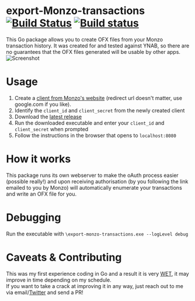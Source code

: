 # export-Monzo-transactions [![Build Status](https://travis-ci.org/Sam-Martin/export-Monzo-transactions.svg?branch=master)](https://travis-ci.org/Sam-Martin/export-Monzo-transactions) [![Build status](https://ci.appveyor.com/api/projects/status/78r5jpxk7lacl28s/branch/master?svg=true)](https://ci.appveyor.com/project/Sam-Martin/export-Monzo-transactions-c0aws/branch/master)
This Go package allows you to create OFX files from your Monzo transaction history. It was created for and tested against YNAB, so there are no guarantees that the OFX files generated will be usable by other apps.  
![Screenshot](https://cloud.githubusercontent.com/assets/803607/15273152/519c2698-1a88-11e6-9cf9-7e8314da1b3b.png)  

# Usage  

1. Create a [client from Monzo's website](https://developers.getmonzo.co.uk/apps/home) (redirect url doesn't matter, use google.com if you like).
2. Identify the `client_id` and `client_secret` from the newly created client
3. Download the [latest release](https://github.com/Sam-Martin/export-Monzo-transactions/releases/latest)
4. Run the downloaded executable and enter your `client_id` and `client_secret` when prompted
5. Follow the instructions in the browser that opens to `localhost:8080`

# How it works
This package runs its own webserver to make the oAuth process easier (possible really!) and upon receiving authorisation (by you following the link emailed to you by Monzo) will automatically enumerate your transactions and write an OFX file for you.

# Debugging
Run the executable with `\export-monzo-transactions.exe --logLevel debug`

# Caveats & Contributing
This was my first experience coding in Go and a result it is very [WET](https://en.wikipedia.org/wiki/Don%27t_repeat_yourself), it may improve in time depending on my schedule.  
If you want to take a crack at improving it in any way, just reach out to me via email/[Twitter](https://twitter.com/samjackmartin) and send a PR!
